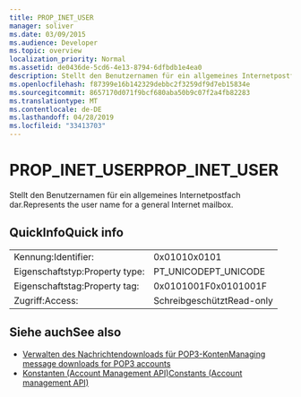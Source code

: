 ```yaml
---
title: PROP_INET_USER
manager: soliver
ms.date: 03/09/2015
ms.audience: Developer
ms.topic: overview
localization_priority: Normal
ms.assetid: de0436de-5cd6-4e13-8794-6dfbdb1e4ea0
description: Stellt den Benutzernamen für ein allgemeines Internetpostfach dar.
ms.openlocfilehash: f87399e16b142329debbc2f3259df9d7eb15834e
ms.sourcegitcommit: 8657170d071f9bcf680aba50b9c07f2a4fb82283
ms.translationtype: MT
ms.contentlocale: de-DE
ms.lasthandoff: 04/28/2019
ms.locfileid: "33413703"
---
```

# <a name="prop_inet_user"></a><span data-ttu-id="80b94-103">PROP_INET_USER</span><span class="sxs-lookup"><span data-stu-id="80b94-103">PROP_INET_USER</span></span>

<span data-ttu-id="80b94-104">Stellt den Benutzernamen für ein allgemeines Internetpostfach dar.</span><span class="sxs-lookup"><span data-stu-id="80b94-104">Represents the user name for a general Internet mailbox.</span></span>
  
## <a name="quick-info"></a><span data-ttu-id="80b94-105">QuickInfo</span><span class="sxs-lookup"><span data-stu-id="80b94-105">Quick info</span></span>

|||
|:-----|:-----|
|<span data-ttu-id="80b94-106">Kennung:</span><span class="sxs-lookup"><span data-stu-id="80b94-106">Identifier:</span></span>  <br/> |<span data-ttu-id="80b94-107">0x0101</span><span class="sxs-lookup"><span data-stu-id="80b94-107">0x0101</span></span>  <br/> |
|<span data-ttu-id="80b94-108">Eigenschaftstyp:</span><span class="sxs-lookup"><span data-stu-id="80b94-108">Property type:</span></span>  <br/> |<span data-ttu-id="80b94-109">PT_UNICODE</span><span class="sxs-lookup"><span data-stu-id="80b94-109">PT_UNICODE</span></span>  <br/> |
|<span data-ttu-id="80b94-110">Eigenschaftstag:</span><span class="sxs-lookup"><span data-stu-id="80b94-110">Property tag:</span></span>  <br/> |<span data-ttu-id="80b94-111">0x0101001F</span><span class="sxs-lookup"><span data-stu-id="80b94-111">0x0101001F</span></span>  <br/> |
|<span data-ttu-id="80b94-112">Zugriff:</span><span class="sxs-lookup"><span data-stu-id="80b94-112">Access:</span></span>  <br/> |<span data-ttu-id="80b94-113">Schreibgeschützt</span><span class="sxs-lookup"><span data-stu-id="80b94-113">Read-only</span></span>  <br/> |
   
## <a name="see-also"></a><span data-ttu-id="80b94-114">Siehe auch</span><span class="sxs-lookup"><span data-stu-id="80b94-114">See also</span></span>

- [<span data-ttu-id="80b94-115">Verwalten des Nachrichtendownloads für POP3-Konten</span><span class="sxs-lookup"><span data-stu-id="80b94-115">Managing message downloads for POP3 accounts</span></span>](managing-message-downloads-for-pop3-accounts.md) 
- [<span data-ttu-id="80b94-116">Konstanten (Account Management API)</span><span class="sxs-lookup"><span data-stu-id="80b94-116">Constants (Account management API)</span></span>](constants-account-management-api.md)

